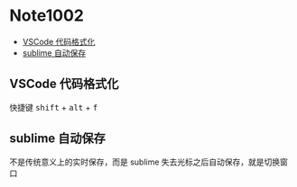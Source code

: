 # Note1002


<!-- MarkdownTOC -->

- [VSCode 代码格式化](#vscode-代码格式化)
- [sublime 自动保存](#sublime-自动保存)

<!-- /MarkdownTOC -->


## VSCode 代码格式化

快捷键 <kbd>shift</kbd> + <kbd>alt</kbd> + <kbd>f</kbd>

## sublime 自动保存

不是传统意义上的实时保存，而是 sublime 失去光标之后自动保存，就是切换窗口
